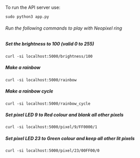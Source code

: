 To run the API server use:

```
sudo python3 app.py
```


###### Run the following commands to play with Neopixel ring


##### Set the brightness to 100 (valid 0 to 255)

```
curl -si localhost:5000/brightness/100
```

##### Make a rainbow

```
curl -si localhost:5000/rainbow
```

##### Make a rainbow cycle

```
curl -si localhost:5000/rainbow_cycle
```

##### Set pixel LED 9 to Red colour and blank all other pixels

```
curl -si localhost:5000/pixel/9/FF0000/1
```

##### Set pixel LED 23 to Green colour and keep all other lit pixels

```
curl -si localhost:5000/pixel/23/00FF00/0
```

